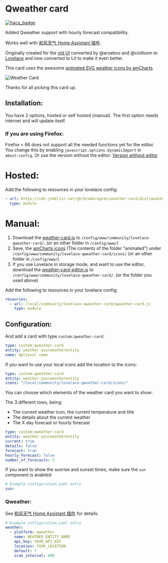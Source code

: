 # Qweather card
[![hacs_badge](https://img.shields.io/badge/HACS-Custom-41BDF5.svg?style=for-the-badge)](https://github.com/hacs/integration)

Added Qweather support with hourly forecast compatibility.

Works well with [和风天气 Home Assistant 插件](https://github.com/cheny95/qweather).

Originally created for the [old UI](https://community.home-assistant.io/t/custom-ui-weather-state-card-with-a-question/23008) converted by @arsaboo and @ciotlosm to [Lovelace](https://community.home-assistant.io/t/custom-ui-weather-state-card-with-a-question/23008/291) and now converted to Lit to make it even better.

This card uses the awesome [animated SVG weather icons by amCharts](https://www.amcharts.com/free-animated-svg-weather-icons/).

![Weather Card](https://github.com/bramkragten/custom-ui/blob/master/weather-card/weather-card.gif?raw=true)

Thanks for all picking this card up.

## Installation:

You have 2 options, hosted or self hosted (manual). The first option needs internet and will update itself.

### If you are using Firefox:

Firefox < 66 does not support all the needed functions yet for the editor.
You change this by enabling `javascript.options.dynamicImport` in `about:config`.
Or use the version without the editor: [Version without editor](https://raw.githubusercontent.com/bramkragten/custom-ui/58c41ad177b002e149497629a26ea10ccfeebcd0/weather-card/weather-card.js)

# Hosted:

Add the following to resources in your lovelace config:

```yaml
- url: https://cdn.jsdelivr.net/gh/bramkragten/weather-card/dist/weather-card.min.js
  type: module
```

# Manual:

1. Download the [weather-card.js](https://raw.githubusercontent.com/bramkragten/weather-card/v1.2.0/dist/weather-card.js) to `/config/www/community/lovelace-qweather-card/`. (or an other folder in `/config/www/`)
2. Save, the [amCharts icons](https://www.amcharts.com/free-animated-svg-weather-icons/) (The contents of the folder "animated") under `/config/www/community/lovelace-qweather-card/icons/` (or an other folder in `/config/www/`)
3. If you use Lovelace in storage mode, and want to use the editor, download the [weather-card-editor.js](https://raw.githubusercontent.com/bramkragten/weather-card/v1.2.0/dist/weather-card-editor.js) to `/config/www/community/lovelace-qweather-card/`. (or the folder you used above)

Add the following to resources in your lovelace config:

```yaml
resources:
  - url: /local/community/lovelace-qweather-card/qweather-card.js
    type: module
```

## Configuration:

And add a card with type `custom:qweather-card`:

```yaml
type: custom:qweather-card
entity: weather.yourweatherentity
name: Optional name
```

If you want to use your local icons add the location to the icons:

```yaml
type: custom:qweather-card
entity: weather.yourweatherentity
icons: "/local/community/lovelace-qweather-card/icons/"
```

You can choose which elements of the weather card you want to show:

The 3 different rows, being:

- The current weather icon, the current temperature and title
- The details about the current weather
- The X day forecast or hourly forecast

```yaml
type: custom:qweather-card
entity: weather.yourweatherentity
current: true
details: false
forecast: true
hourly_forecast: false
number_of_forecasts: 5
```

If you want to show the sunrise and sunset times, make sure the `sun` component is enabled:

```yaml
# Example configuration.yaml entry
sun:
```

### Qweather:

See [和风天气 Home Assistant 插件](https://github.com/cheny95/qweather) for details.

```yaml
# Example configuration.yaml entry
weather:
  - platform: qweather
    name: WEATHER_ENTITY_NAME
    api_key: YOUR_API_KEY
    location: YOUR_LOCATION
    default: 7
    scan_interval: 600
```
